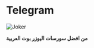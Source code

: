 # Telegram
![Joker](https://d.top4top.io/p_28486pv211.jpg)

**من افضل سورسات اليوزر بوت العربية**



